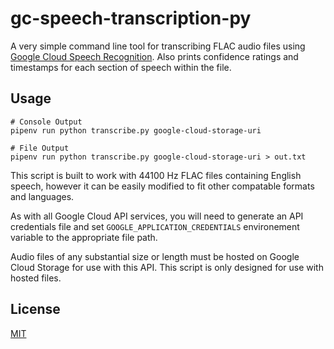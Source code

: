 # gc-speech-transcription-py

A very simple command line tool for transcribing FLAC audio files using [Google Cloud Speech Recognition](https://cloud.google.com/speech-to-text/). Also prints confidence ratings and timestamps for each section of speech within the file.

## Usage

```shell
# Console Output
pipenv run python transcribe.py google-cloud-storage-uri

# File Output
pipenv run python transcribe.py google-cloud-storage-uri > out.txt
```

This script is built to work with 44100 Hz FLAC files containing English speech, however it can be easily modified to fit other compatable formats and languages.

As with all Google Cloud API services, you will need to generate an API credentials file and set `GOOGLE_APPLICATION_CREDENTIALS` environement variable to the appropriate file path.

Audio files of any substantial size or length must be hosted on Google Cloud Storage for use with this API. This script is only designed for use with hosted files.

## License

[MIT](https://github.com/carriejv/gc-speech-transcription-py/blob/master/LICENSE)